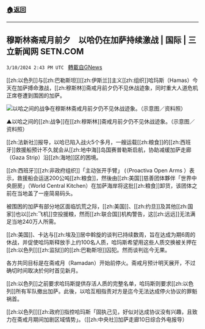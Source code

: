 ###  [:house:返回](README.md)
---


## 穆斯林斋戒月前夕　以哈仍在加萨持续激战 | 国际 | 三立新闻网  SETN.COM
`3/10/2024 2:43 PM UTC ` [轉載自GNews](https://gnews.org/articles/2381990)

[[zh:以色列]]与[[zh:巴勒斯坦]][[zh:伊斯兰]]主义[[zh:组织]]哈玛斯（Hamas）今天在加萨搏命激战，[[zh:穆斯林]]斋戒月前夕仍不见休战迹象，同时重大人道危机正席卷遭到围困的加萨。

![以哈之间的战争在穆斯林斋戒月前夕仍不见休战迹象。（示意图／资料照）](https://attach.setn.com/newsimages/2020/03/15/2456900-PH.jpg "以哈之间的战争在穆斯林斋戒月前夕仍不见休战迹象。（示意图／资料照）")

▲以哈之间的[[zh:战争]]在[[zh:穆斯林]]斋戒月前夕仍不见休战迹象。（示意图／资料照）

[[zh:法新社]]报导，以哈已陷入战火5个多月，一艘运载[[zh:粮食]]的[[zh:西班牙]]救援船预计不久就会从[[zh:地中海]]岛国赛普勒斯启航，协助减缓加萨走廊（Gaza Strip）沿[[zh:海地]]区的困境。

[[zh:西班牙]][[zh:非政府组织]]「主动张开手臂」 (（Proactiva Open Arms ）表示，救援船会运送200公吨[[zh:粮食]]，然後由[[zh:美国]]慈善团体夥伴「世界中央厨房」（World Central Kitchen）在加萨海岸将这批[[zh:粮食]]卸货，该团体之前在当地盖了一座简易码头。

被围困的加萨有部分地区面临饥荒之际，[[zh:美国]]、[[zh:约旦]]及其他[[zh:国家]]也以[[zh:飞机]]空投援粮，然而[[zh:联合国]]机构警告，这[[zh:远远]]无法满足当地240万人所需。

[[zh:美国]]、卡达与[[zh:埃及]]居中斡旋的谈判已持续数周，旨在达成为期6周的休战，并促使哈玛斯释放手上约100名人质，哈玛斯希望用这些人质交换被关押在[[zh:以色列]][[zh:监狱]]的[[zh:巴勒斯坦]]囚犯。然而谈判迄今无果。

各方共同目标是在斋戒月（Ramadan）开始前停火。斋戒月预计明天展开，不过确切时间取决於何时首见新月。

[[zh:以色列]]之前要求哈玛斯提供存活人质的完整名单，哈玛斯则要求[[zh:以色列]]所有军队撤出加萨。此後，以哈互相指责对方是迄今无法达成停火协议的罪魁祸首。

[[zh:以色列]][[zh:政府]]指控哈玛斯「固执己见，好似对达成协议没有兴趣，且致力在斋戒月期间加剧区域情势」。（[[zh:中央社]]加萨走廊10日综合外电报导）
